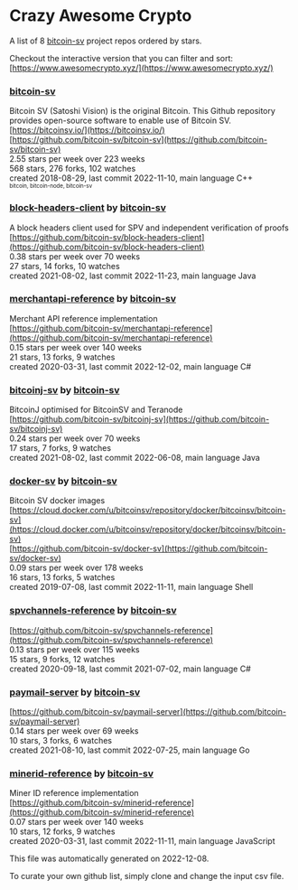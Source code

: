 # Crazy Awesome Crypto
A list of 8 [bitcoin-sv](https://github.com/bitcoin-sv) project repos ordered by stars.  

Checkout the interactive version that you can filter and sort: 
[https://www.awesomecrypto.xyz/](https://www.awesomecrypto.xyz/)  


### [bitcoin-sv](https://github.com/bitcoin-sv/bitcoin-sv)  
Bitcoin SV (Satoshi Vision) is the original Bitcoin. This Github repository provides open-source software to enable use of Bitcoin SV.  
[https://bitcoinsv.io/](https://bitcoinsv.io/)  
[https://github.com/bitcoin-sv/bitcoin-sv](https://github.com/bitcoin-sv/bitcoin-sv)  
2.55 stars per week over 223 weeks  
568 stars, 276 forks, 102 watches  
created 2018-08-29, last commit 2022-11-10, main language C++  
<sub><sup>bitcoin, bitcoin-node, bitcoin-sv</sup></sub>


### [block-headers-client](https://github.com/bitcoin-sv/block-headers-client) by [bitcoin-sv](https://github.com/bitcoin-sv)  
A block headers client used for SPV and independent verification of proofs  
[https://github.com/bitcoin-sv/block-headers-client](https://github.com/bitcoin-sv/block-headers-client)  
0.38 stars per week over 70 weeks  
27 stars, 14 forks, 10 watches  
created 2021-08-02, last commit 2022-11-23, main language Java  


### [merchantapi-reference](https://github.com/bitcoin-sv/merchantapi-reference) by [bitcoin-sv](https://github.com/bitcoin-sv)  
Merchant API reference implementation  
[https://github.com/bitcoin-sv/merchantapi-reference](https://github.com/bitcoin-sv/merchantapi-reference)  
0.15 stars per week over 140 weeks  
21 stars, 13 forks, 9 watches  
created 2020-03-31, last commit 2022-12-02, main language C#  


### [bitcoinj-sv](https://github.com/bitcoin-sv/bitcoinj-sv) by [bitcoin-sv](https://github.com/bitcoin-sv)  
BitcoinJ optimised for BitcoinSV and Teranode  
[https://github.com/bitcoin-sv/bitcoinj-sv](https://github.com/bitcoin-sv/bitcoinj-sv)  
0.24 stars per week over 70 weeks  
17 stars, 7 forks, 9 watches  
created 2021-08-02, last commit 2022-06-08, main language Java  


### [docker-sv](https://github.com/bitcoin-sv/docker-sv) by [bitcoin-sv](https://github.com/bitcoin-sv)  
Bitcoin SV docker images  
[https://cloud.docker.com/u/bitcoinsv/repository/docker/bitcoinsv/bitcoin-sv](https://cloud.docker.com/u/bitcoinsv/repository/docker/bitcoinsv/bitcoin-sv)  
[https://github.com/bitcoin-sv/docker-sv](https://github.com/bitcoin-sv/docker-sv)  
0.09 stars per week over 178 weeks  
16 stars, 13 forks, 5 watches  
created 2019-07-08, last commit 2022-11-11, main language Shell  


### [spvchannels-reference](https://github.com/bitcoin-sv/spvchannels-reference) by [bitcoin-sv](https://github.com/bitcoin-sv)  
  
[https://github.com/bitcoin-sv/spvchannels-reference](https://github.com/bitcoin-sv/spvchannels-reference)  
0.13 stars per week over 115 weeks  
15 stars, 9 forks, 12 watches  
created 2020-09-18, last commit 2021-07-02, main language C#  


### [paymail-server](https://github.com/bitcoin-sv/paymail-server) by [bitcoin-sv](https://github.com/bitcoin-sv)  
  
[https://github.com/bitcoin-sv/paymail-server](https://github.com/bitcoin-sv/paymail-server)  
0.14 stars per week over 69 weeks  
10 stars, 3 forks, 6 watches  
created 2021-08-10, last commit 2022-07-25, main language Go  


### [minerid-reference](https://github.com/bitcoin-sv/minerid-reference) by [bitcoin-sv](https://github.com/bitcoin-sv)  
Miner ID reference implementation  
[https://github.com/bitcoin-sv/minerid-reference](https://github.com/bitcoin-sv/minerid-reference)  
0.07 stars per week over 140 weeks  
10 stars, 12 forks, 9 watches  
created 2020-03-31, last commit 2022-11-11, main language JavaScript  


This file was automatically generated on 2022-12-08.  

To curate your own github list, simply clone and change the input csv file.  